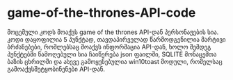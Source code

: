 # game-of-the-thrones-API-code
მოცემული კოდს მოაქვს game of the thrones API-დან პერსონაჟების სია. კოდი დაყოფილია 5 პუნქტად, თავდაპირველად წარმოდგენილია მარტივი ბრძანებები, რომლებსაც მოაქვს ინფორმაცია API-დან, ხოლო შემდეგ პუნქტებში წამოღებული სია ჩაიწერება json ფაილში, SQLITE მონაცემთა ბაზის ცხრილში და ასევე გამოყენებულია win10toast მოდული, რომელსაც გამოაქვსშეტყობინენები API-დან.
